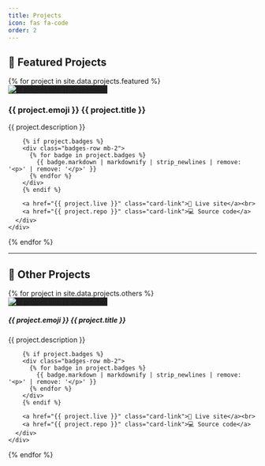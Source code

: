 ```yaml
---
title: Projects
icon: fas fa-code
order: 2
---
```


## 🚀 Featured Projects

<style>
  html[data-theme="light"] .project-card {
    background-color: #ffffff !important;
    color: #222 !important;
    border: 1px solid #e0e0e0 !important;
  }

  html[data-theme="light"] .project-card .card-title,
  html[data-theme="light"] .project-card .card-text,
  html[data-theme="light"] .project-card .card-link {
    color: #222 !important;
  }

  html[data-theme="dark"] .project-card {
    background-color: #23272f !important;
    color: #f1f3f6 !important;
    border: 1px solid #343a40 !important;
  }

  html[data-theme="dark"] .project-card .card-title,
  html[data-theme="dark"] .project-card .card-text,
  html[data-theme="dark"] .project-card .card-link {
    color: #f1f3f6 !important;
  }

  .project-card {
    border-radius: 0.5rem;
    transition: background 0.2s, color 0.2s;
  }

  .badges-row a,
  .badges-row img {
    display: inline-block !important;
    margin-right: 0.4rem !important;
    vertical-align: middle !important;
  }
</style>

<div class="row">
{% for project in site.data.projects.featured %}
  <div class="col-md-6 mb-4">
    <div class="card h-100 shadow-sm project-card">
      <img src="{{ project.image }}" class="card-img-top" style="object-fit: cover; max-height: 200px; background: #222;" alt="{{ project.title }} Screenshot">
      <div class="card-body">
        <h3 class="card-title"><b>{{ project.emoji }} {{ project.title }}</b></h3>
        <p class="card-text">{{ project.description }}</p>

        {% if project.badges %}
        <div class="badges-row mb-2">
          {% for badge in project.badges %}
            {{ badge.markdown | markdownify | strip_newlines | remove: '<p>' | remove: '</p>' }}
          {% endfor %}
        </div>
        {% endif %}

        <a href="{{ project.live }}" class="card-link">🔗 Live site</a><br>
        <a href="{{ project.repo }}" class="card-link">💻 Source code</a>
      </div>
    </div>
  </div>
{% endfor %}
</div>

---

## 🧱 Other Projects

<div class="row">
{% for project in site.data.projects.others %}
  <div class="col-md-6 mb-4">
    <div class="card h-100 shadow-sm project-card">
      <img src="{{ project.image }}" class="card-img-top" style="object-fit: cover; max-height: 200px; background: #222;" alt="{{ project.title }} Screenshot">
      <div class="card-body">
        <h5 class="card-title">{{ project.emoji }} {{ project.title }}</h5>
        <p class="card-text">{{ project.description }}</p>

        {% if project.badges %}
        <div class="badges-row mb-2">
          {% for badge in project.badges %}
            {{ badge.markdown | markdownify | strip_newlines | remove: '<p>' | remove: '</p>' }}
          {% endfor %}
        </div>
        {% endif %}

        <a href="{{ project.live }}" class="card-link">🔗 Live site</a><br>
        <a href="{{ project.repo }}" class="card-link">💻 Source code</a>
      </div>
    </div>
  </div>
{% endfor %}
</div>
